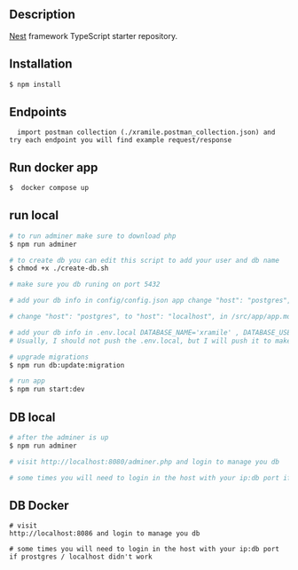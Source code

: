 ## Description

[Nest](https://github.com/nestjs/nest) framework TypeScript starter repository.

## Installation

```bash
$ npm install
```

## Endpoints
```
  import postman collection (./xramile.postman_collection.json) and try each endpoint you will find example request/response
```

## Run docker app 
```bash
$  docker compose up
```

## run local 
```bash
# to run adminer make sure to download php
$ npm run adminer

# to create db you can edit this script to add your user and db name 
$ chmod +x ./create-db.sh

# make sure you db runing on port 5432

# add your db info in config/config.json app change "host": "postgres", to "host": "localhost"

# change "host": "postgres", to "host": "localhost", in /src/app/app.module.ts

# add your db info in .env.local DATABASE_NAME='xramile' , DATABASE_USERNAME='xramile' , DATABASE_PASSWORD='xramile' , DATABASE_DIALECT='postgres'
# Usually, I should not push the .env.local, but I will push it to make testing easier.

# upgrade migrations
$ npm run db:update:migration

# run app 
$ npm run start:dev
```

## DB local 
```bash
# after the adminer is up
$ npm run adminer

# visit http://localhost:8080/adminer.php and login to manage you db

# some times you will need to login in the host with your ip:db port if prostgres / localhost didn't work 
```

## DB Docker 
```
# visit 
http://localhost:8086 and login to manage you db

# some times you will need to login in the host with your ip:db port if prostgres / localhost didn't work 

```


